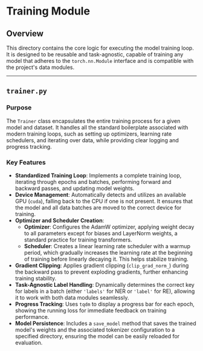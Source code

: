 # Training Module

## Overview

This directory contains the core logic for executing the model training loop. It is designed to be reusable and task-agnostic, capable of training any model that adheres to the `torch.nn.Module` interface and is compatible with the project's data modules.

---

## `trainer.py`

### Purpose

The `Trainer` class encapsulates the entire training process for a given model and dataset. It handles all the standard boilerplate associated with modern training loops, such as setting up optimizers, learning rate schedulers, and iterating over data, while providing clear logging and progress tracking.

### Key Features

-   **Standardized Training Loop**: Implements a complete training loop, iterating through epochs and batches, performing forward and backward passes, and updating model weights.
-   **Device Management**: Automatically detects and utilizes an available GPU (`cuda`), falling back to the CPU if one is not present. It ensures that the model and all data batches are moved to the correct device for training.
-   **Optimizer and Scheduler Creation**:
    -   **Optimizer**: Configures the AdamW optimizer, applying weight decay to all parameters except for biases and LayerNorm weights, a standard practice for training transformers.
    -   **Scheduler**: Creates a linear learning rate scheduler with a warmup period, which gradually increases the learning rate at the beginning of training before linearly decaying it. This helps stabilize training.
-   **Gradient Clipping**: Applies gradient clipping (`clip_grad_norm_`) during the backward pass to prevent exploding gradients, further enhancing training stability.
-   **Task-Agnostic Label Handling**: Dynamically determines the correct key for labels in a batch (either `'labels'` for NER or `'label'` for RE), allowing it to work with both data modules seamlessly.
-   **Progress Tracking**: Uses `tqdm` to display a progress bar for each epoch, showing the running loss for immediate feedback on training performance.
-   **Model Persistence**: Includes a `save_model` method that saves the trained model's weights and the associated tokenizer configuration to a specified directory, ensuring the model can be easily reloaded for evaluation.
